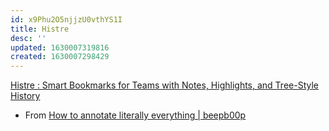 ```yaml
---
id: x9Phu2O5njjzU0vthYS1I
title: Histre
desc: ''
updated: 1630007319816
created: 1630007298429
---
```



[Histre : Smart Bookmarks for Teams with Notes, Highlights, and Tree-Style History](https://histre.com/)

* From [How to annotate literally everything | beepb00p](https://beepb00p.xyz/annotating.html#videos)
